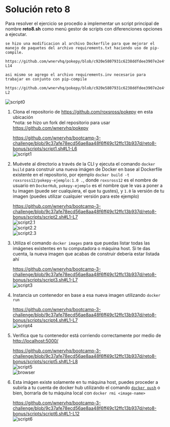 # Solución reto 8
Para resolver el ejercicio se procedio a implementar un script principal de nombre **reto8.sh** como menú gestor de scripts con diferenciones opciones a ejecutar.  

    se hizo una modificacion al archivo Dockerfile para que mejorar el manejo de paquetes del archivo requirements.txt haciendo uso de pip-compile.

    https://github.com/wnervhq/pokepy/blob/c920e5807931c6238ddfdee3907e2e4f1989d02b/Dockerfile#L9-L14

    asi mismo se agrego el archivo requirements.inv necesario para trabajar en conjunto con pip-compile

    https://github.com/wnervhq/pokepy/blob/c920e5807931c6238ddfdee3907e2e4f1989d02b/requirements.in#L1-L2

![script0](images/start.png)   

1. Clona el repositorio de <https://github.com/roxsross/pokepy> en esta ubicación  
    *nota: se hizo un fork del repositorio para usar <https://github.com/wnervhq/pokepy>

    https://github.com/wnervhq/bootcamp-3-challenge/blob/9c37afe78ecd56ae8aa48f6ff49c12ffc13b937d/reto8-bonus/scripts/script1.sh#L1-L6   
    ![script1](images/script1.png)   

2. Muévete al directorio a través de la CLI y ejecuta el comando `docker build` para construir una nueva imágen de Docker en base al Dockerfile existente en el repositorio, por ejemplo `docker build -t roxsross12/pokepy-ejemplo:1.0 .`, donde `roxsross12` es el nombre de usuario en `DockerHub`, `pokepy-ejemplo` es el nombre que le vas a poner a tu imagen (puede ser cualquiera, el que tu gustes), y `1.0` la versión de tu imagen (puedes utilizar cualquier versión para este ejemplo)

    https://github.com/wnervhq/bootcamp-3-challenge/blob/9c37afe78ecd56ae8aa48f6ff49c12ffc13b937d/reto8-bonus/scripts/script2.sh#L1-L7   
    ![script2.1](images/script2.1.png)  
    ![script2.2](images/script2.2.png)  
    ![script2.3](images/script2.3.png)  

3. Utiliza el comando `docker images` para que puedas listar todas las imágenes existentes en tu computadora o máquina host. Si te das cuenta, la nueva imagen que acabas de construir debería estar listada ahí

    https://github.com/wnervhq/bootcamp-3-challenge/blob/9c37afe78ecd56ae8aa48f6ff49c12ffc13b937d/reto8-bonus/scripts/script3.sh#L1-L7   
    ![script3](images/script3.png)   

4. Instancia un contenedor en base a esa nueva imagen utilizando `docker run`

    https://github.com/wnervhq/bootcamp-3-challenge/blob/9c37afe78ecd56ae8aa48f6ff49c12ffc13b937d/reto8-bonus/scripts/script4.sh#L1-L7   
    ![script4](images/script4.png)   

5. Verifica que tu contenedor está corriendo correctamente por medio de <http://localhost:5000/>

    https://github.com/wnervhq/bootcamp-3-challenge/blob/9c37afe78ecd56ae8aa48f6ff49c12ffc13b937d/reto8-bonus/scripts/script5.sh#L1-L8   
    ![script5](images/script5.png)   
    ![browser](images/charmander.png)   

6. Esta imágen existe solamente en tu máquina host, puedes proceder a subirla a tu cuenta de docker hub utilizando el comando [`docker push`](https://docs.docker.com/engine/reference/commandline/push/) o bien, borrarla de tu máquina local con `docker rmi <image-name>`

    https://github.com/wnervhq/bootcamp-3-challenge/blob/9c37afe78ecd56ae8aa48f6ff49c12ffc13b937d/reto8-bonus/scripts/script6.sh#L1-L12   
    ![script6](images/script6.png)   